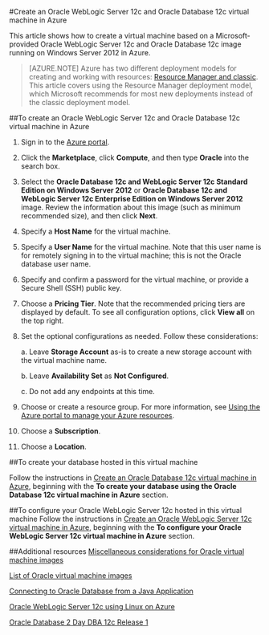 <properties
	pageTitle="Oracle WebLogic Server and Database VM | Azure"
	description="Create an Oracle WebLogic Server 12c and Oracle Database 12c Azure image running on Windows Server 2012, using Resource Manager deployment model."
	services="virtual-machines-windows"
	authors="bbenz"
	documentationCenter=""
	tags="azure-resource-manager"/>

<tags
	ms.service="virtual-machines-windows"
	ms.date="06/22/2015"
	wacn.date=""/>

#Create an Oracle WebLogic Server 12c and Oracle Database 12c virtual machine in Azure

This article shows how to create a virtual machine based on a Microsoft-provided Oracle WebLogic Server 12c and Oracle Database 12c image running on Windows Server 2012 in Azure.

> [AZURE.NOTE] Azure has two different deployment models for creating and working with resources:  [Resource Manager and classic](/documentation/articles/resource-manager-deployment-model).  This article covers using the Resource Manager deployment model, which Microsoft recommends for most new deployments instead of the classic deployment model.


##To create an Oracle WebLogic Server 12c and Oracle Database 12c virtual machine in Azure

1. Sign in to the [Azure portal](https://portal.azure.cn/).

2.	Click the **Marketplace**, click **Compute**, and then type **Oracle** into the search box.

3.	Select the **Oracle Database 12c and WebLogic Server 12c Standard Edition on Windows Server 2012** or **Oracle Database 12c and WebLogic Server 12c Enterprise Edition on Windows Server 2012** image. Review the information about this image (such as minimum recommended size), and then click **Next**.

4.	Specify a **Host Name** for the virtual machine.

5.	Specify a **User Name** for the virtual machine. Note that this user name is for remotely signing in to the virtual machine; this is not the Oracle database user name.

6.	Specify and confirm a password for the virtual machine, or provide a Secure Shell (SSH) public key.

7.	Choose a **Pricing Tier**.  Note that the recommended pricing tiers are displayed by default. To see all configuration options, click **View all** on the top right.

8. Set the optional configurations as needed. Follow these considerations:

	a. Leave **Storage Account** as-is to create a new storage account with the virtual machine name.

	b. Leave **Availability Set** as **Not Configured**.

	c. Do not add any endpoints at this time.

9.	Choose or create a resource group. For more information, see [Using the Azure portal to manage your Azure resources](/documentation/articles/resource-group-portal).

10. Choose a **Subscription**.

11. Choose a **Location**.


##To create your database hosted in this virtual machine

Follow the instructions in [Create an Oracle Database 12c virtual machine in Azure](/documentation/articles/virtual-machines-windows-classic-create-oracle-database), beginning with the **To create your database using the Oracle Database 12c virtual machine in Azure** section.

##To configure your Oracle WebLogic Server 12c hosted in this virtual machine
Follow the instructions in [Create an Oracle WebLogic Server 12c virtual machine in Azure](/documentation/articles/virtual-machines-windows-create-oracle-weblogic-server-12c), beginning with the **To configure your Oracle WebLogic Server 12c virtual machine in Azure** section.

##Additional resources
[Miscellaneous considerations for Oracle virtual machine images](/documentation/articles/virtual-machines-windows-classic-oracle-considerations)

[List of Oracle virtual machine images](/documentation/articles/virtual-machines-linux-classic-oracle-images)

[Connecting to Oracle Database from a Java Application](http://docs.oracle.com/cd/E11882_01/appdev.112/e12137/getconn.htm#TDPJD136)

[Oracle WebLogic Server 12c using Linux on Azure](http://www.oracle.com/technetwork/middleware/weblogic/learnmore/oracle-weblogic-on-azure-wp-2020930.pdf)

[Oracle Database 2 Day DBA 12c Release 1](http://docs.oracle.com/cd/E16655_01/server.121/e17643/toc.htm)
